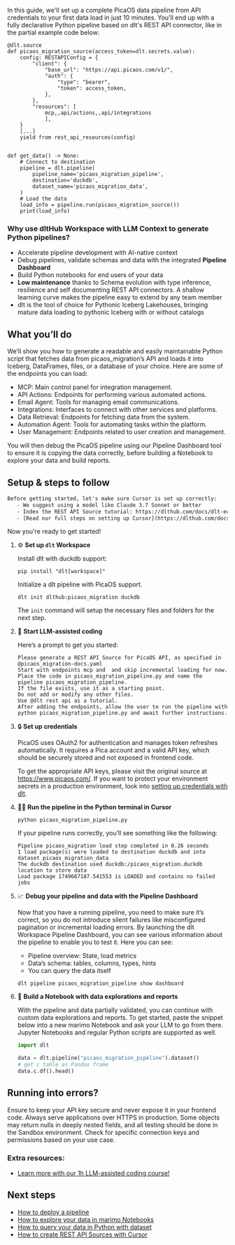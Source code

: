 In this guide, we'll set up a complete PicaOS data pipeline from API credentials to your first data load in just 10 minutes. You'll end up with a fully declarative Python pipeline based on dlt's REST API connector, like in the partial example code below:

```python-outcome
@dlt.source
def picaos_migration_source(access_token=dlt.secrets.value):
    config: RESTAPIConfig = {
        "client": {
            "base_url": "https://api.picaos.com/v1/",
            "auth": {
                "type": "bearer",
                "token": access_token,
            },
        },
        "resources": [
            mcp,,api/actions,,api/integrations
            ],
    }
    [...]
    yield from rest_api_resources(config)


def get_data() -> None:
    # Connect to destination
    pipeline = dlt.pipeline(
        pipeline_name='picaos_migration_pipeline',
        destination='duckdb',
        dataset_name='picaos_migration_data', 
    )
    # Load the data
    load_info = pipeline.run(picaos_migration_source())
    print(load_info) 
```

### Why use dltHub Workspace with LLM Context to generate Python pipelines?

- Accelerate pipeline development with AI-native context
- Debug pipelines, validate schemas and data with the integrated **Pipeline Dashboard**
- Build Python notebooks for end users of your data
- **Low maintenance** thanks to Schema evolution with type inference, resilience and self documenting REST API connectors. A shallow learning curve makes the pipeline easy to extend by any team member
- dlt is the tool of choice for Pythonic Iceberg Lakehouses, bringing mature data loading to pythonic Iceberg with or without catalogs

## What you’ll do

We’ll show you how to generate a readable and easily maintainable Python script that fetches data from picaos_migration’s API and loads it into Iceberg, DataFrames, files, or a database of your choice. Here are some of the endpoints you can load:

- MCP: Main control panel for integration management.
- API Actions: Endpoints for performing various automated actions.
- Email Agent: Tools for managing email communications.
- Integrations: Interfaces to connect with other services and platforms.
- Data Retrieval: Endpoints for fetching data from the system.
- Automation Agent: Tools for automating tasks within the platform.
- User Management: Endpoints related to user creation and management.

You will then debug the PicaOS pipeline using our Pipeline Dashboard tool to ensure it is copying the data correctly, before building a Notebook to explore your data and build reports.

## Setup & steps to follow

```default
Before getting started, let's make sure Cursor is set up correctly:
   - We suggest using a model like Claude 3.7 Sonnet or better
   - Index the REST API Source tutorial: https://dlthub.com/docs/dlt-ecosystem/verified-sources/rest_api/ and add it to context as **@dlt rest api**
   - [Read our full steps on setting up Cursor](https://dlthub.com/docs/dlt-ecosystem/llm-tooling/cursor-restapi#23-configuring-cursor-with-documentation)
```

Now you're ready to get started!

1. ⚙️ **Set up `dlt` Workspace**
    
    Install dlt with duckdb support:
    ```shell
    pip install "dlt[workspace]"
    ```

    Initialize a dlt pipeline with PicaOS support.
    ```shell
    dlt init dlthub:picaos_migration duckdb
    ```

    The `init` command will setup the necessary files and folders for the next step.
    
2. 🤠 **Start LLM-assisted coding**
    
    Here’s a prompt to get you started:
    
    ```prompt
    Please generate a REST API Source for PicaOS API, as specified in @picaos_migration-docs.yaml 
    Start with endpoints mcp and  and skip incremental loading for now. 
    Place the code in picaos_migration_pipeline.py and name the pipeline picaos_migration_pipeline. 
    If the file exists, use it as a starting point. 
    Do not add or modify any other files. 
    Use @dlt rest api as a tutorial. 
    After adding the endpoints, allow the user to run the pipeline with python picaos_migration_pipeline.py and await further instructions.
    ```

    
3. 🔒 **Set up credentials** 
    
    PicaOS uses OAuth2 for authentication and manages token refreshes automatically. It requires a Pica account and a valid API key, which should be securely stored and not exposed in frontend code.
    
    To get the appropriate API keys, please visit the original source at https://www.picaos.com/.
    If you want to protect your environment secrets in a production environment, look into [setting up credentials with dlt](https://dlthub.com/docs/walkthroughs/add_credentials).
    
4. 🏃‍♀️ **Run the pipeline in the Python terminal in Cursor**
    
    ```shell
    python picaos_migration_pipeline.py
    ```
    
    If your pipeline runs correctly, you’ll see something like the following:
    
    ```shell
    Pipeline picaos_migration load step completed in 0.26 seconds
    1 load package(s) were loaded to destination duckdb and into dataset picaos_migration_data
    The duckdb destination used duckdb:/picaos_migration.duckdb location to store data
    Load package 1749667187.541553 is LOADED and contains no failed jobs
    ```
    
5. 📈 **Debug your pipeline and data with the Pipeline Dashboard**

    Now that you have a running pipeline, you need to make sure it’s correct, so you do not introduce silent failures like misconfigured pagination or incremental loading errors. By launching the dlt Workspace Pipeline Dashboard, you can see various information about the pipeline to enable you to test it. Here you can see:
    - Pipeline overview: State, load metrics
    - Data’s schema: tables, columns, types, hints
    - You can query the data itself
    
    ```shell
    dlt pipeline picaos_migration_pipeline show dashboard
    ```
    
6. 🐍 **Build a Notebook with data explorations and reports**

    With the pipeline and data partially validated, you can continue with custom data explorations and reports. To get started, paste the snippet below into a new marimo Notebook and ask your LLM to go from there. Jupyter Notebooks and regular Python scripts are supported as well.

    
    ```python
    import dlt

   data = dlt.pipeline("picaos_migration_pipeline").dataset()
   # get c table as Pandas frame
   data.c.df().head()
    ```

## Running into errors?

Ensure to keep your API key secure and never expose it in your frontend code. Always serve applications over HTTPS in production. Some objects may return nulls in deeply nested fields, and all testing should be done in the Sandbox environment. Check for specific connection keys and permissions based on your use case.

### Extra resources:

- [Learn more with our 1h LLM-assisted coding course!](https://www.youtube.com/watch?v=GGid70rnJuM)

## Next steps

- [How to deploy a pipeline](https://dlthub.com/docs/walkthroughs/deploy-a-pipeline)
- [How to explore your data in marimo Notebooks](https://dlthub.com/docs/general-usage/dataset-access/marimo)
- [How to query your data in Python with dataset](https://dlthub.com/docs/general-usage/dataset-access/dataset)
- [How to create REST API Sources with Cursor](https://dlthub.com/docs/dlt-ecosystem/llm-tooling/cursor-restapi)
